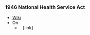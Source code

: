 ### 1946 National Health Service Act
- [Wiki](https://en.wikipedia.org/wiki/National_Health_Service_Act_1946)
- On
    - ` ` [link]